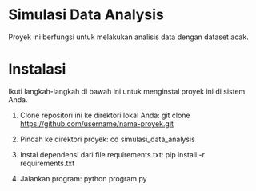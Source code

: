 # Simulasi Data Analysis
Proyek ini berfungsi untuk melakukan analisis data dengan dataset acak.

# Instalasi
Ikuti langkah-langkah di bawah ini untuk menginstal proyek ini di sistem Anda.

1. Clone repositori ini ke direktori lokal Anda:
git clone https://github.com/username/nama-proyek.git
2. Pindah ke direktori proyek:
cd simulasi_data_analysis

3. Instal dependensi dari file requirements.txt:
pip install -r requirements.txt
4. Jalankan program:
python program.py
